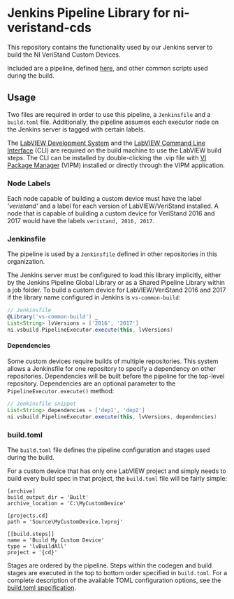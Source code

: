 # Jenkins Pipeline Library for ni-veristand-cds
This repository contains the functionality used by our Jenkins server to build the NI VeriStand Custom Devices.

Included are a pipeline, defined [here](https://github.com/ni-veristand-cds/commonbuild/blob/master/src/ni/vsbuild/Pipeline.groovy), and other common scripts used during the build.

## Usage
Two files are required in order to use this pipeline, a `Jenkinsfile` and a `build.toml` file. Additionally, the pipeline assumes each executor node on the Jenkins server is tagged with certain labels.

The [LabVIEW Development System](http:/ni.com/labview) and the [LabVIEW Command Line Interface](https://github.com/JamesMc86/LabVIEW-CLI/releases) (CLI) are required on the build machine to use the LabVIEW build steps. The CLI can be installed by double-clicking the .vip file with [VI Package Manager](https://vipm.jki.net/) (VIPM) installed or directly through the VIPM application.

### Node Labels
Each node capable of building a custom device must have the label *'veristand'* and a label for each version of LabVIEW/VeriStand installed.
A node that is capable of building a custom device for VeriStand 2016 and 2017 would have the labels `veristand, 2016, 2017`.

### Jenkinsfile
The pipeline is used by a `Jenkinsfile` defined in other repositories in this organization.

The Jenkins server must be configured to load this library implicitly, either by the Jenkins Pipeline Global Library or as a Shared Pipeline Library within a job folder. To build a custom device for LabVIEW/VeriStand 2016 and 2017 if the library name configured in Jenkins is `vs-common-build`:

```groovy
// Jenkinsfile
@Library('vs-common-build') _
List<String> lvVersions = ['2016', '2017']
ni.vsbuild.PipelineExecutor.execute(this, lvVersions)
```

#### Dependencies
Some custom devices require builds of multiple repositories. This system allows a Jenkinsfile for one repository to specify a dependency on other repositories. Dependencies will be built before the pipeline for the top-level repository. Dependencies are an optional parameter to the `PipelineExecutor.execute()` method:

```groovy
// Jenkinsfile snippet
List<String> dependencies = ['dep1', 'dep2']
ni.vsbuild.PipelineExecutor.execute(this, lvVersions, dependencies)
```

### build.toml
The `build.toml` file defines the pipeline configuration and stages used during the build.

For a custom device that has only one LabVIEW project and simply needs to build every build spec in that project, the `build.toml` file will be fairly simple:

```
[archive]
build_output_dir = 'Built'
archive_location = 'C:\MyCustomDevice'

[projects.cd]
path = 'Source\MyCustomDevice.lvproj'

[[build.steps]]
name = 'Build My Custom Device'
type = 'lvBuildAll'
project = '{cd}'
```

Stages are ordered by the pipeline. Steps within the codegen and build stages are executed in the top to bottom order specified in `build.toml`. For a complete description of the available TOML configuration options, see the [build.toml specification](https://github.com/ni-veristand-cds/commonbuild/wiki/TOML-for-ni-veristand-cds).
